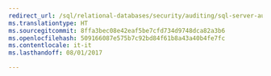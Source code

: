 ```yaml
--- 
redirect_url: /sql/relational-databases/security/auditing/sql-server-audit-database-engine
ms.translationtype: HT
ms.sourcegitcommit: 8ffa3bec08e42eaf5be7cfd734d9748dca82a3b6
ms.openlocfilehash: 509166087e575b7c92bd84f61b8a43a40b4fe7fc
ms.contentlocale: it-it
ms.lasthandoff: 08/01/2017

--- 
```



